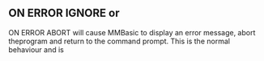 ## ON ERROR IGNORE or

ON ERROR ABORT will cause MMBasic to display an error message, abort theprogram and return to the command prompt. This is the normal behaviour and is